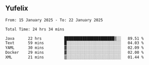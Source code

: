 ## Yufelix

<!--START_SECTION:waka-->

```txt
From: 15 January 2025 - To: 22 January 2025

Total Time: 24 hrs 34 mins

Java      22 hrs          ██████████████████████▒░░   89.51 %
Text      59 mins         █░░░░░░░░░░░░░░░░░░░░░░░░   04.03 %
YAML      30 mins         ▓░░░░░░░░░░░░░░░░░░░░░░░░   02.09 %
Docker    29 mins         ▓░░░░░░░░░░░░░░░░░░░░░░░░   02.00 %
XML       21 mins         ▒░░░░░░░░░░░░░░░░░░░░░░░░   01.44 %
```

<!--END_SECTION:waka-->

